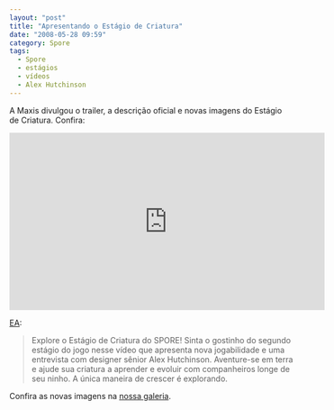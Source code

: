 ```yaml
---
layout: "post"
title: "Apresentando o Estágio de Criatura"
date: "2008-05-28 09:59"
category: Spore
tags:
  - Spore
  - estágios
  - vídeos
  - Alex Hutchinson
---
```


A Maxis divulgou o trailer, a descrição oficial e novas imagens do Estágio de Criatura. Confira:

<iframe width="560" height="315" src="https://www.youtube-nocookie.com/embed/QoIXW6AgA-o" frameborder="0" allow="accelerometer; autoplay; encrypted-media; gyroscope; picture-in-picture" allowfullscreen></iframe>

[EA](http://brasil.ea.com/):

> Explore o Estágio de Criatura do SPORE! Sinta o gostinho do segundo estágio do jogo nesse vídeo que apresenta nova jogabilidade e uma entrevista com designer sênior Alex Hutchinson. Aventure-se em terra e ajude sua criatura a aprender e evoluir com companheiros longe de seu ninho. A única maneira de crescer é explorando.

Confira as novas imagens na [nossa galeria](https://guia.esporo.net/wiki/Spore#Galeria).
